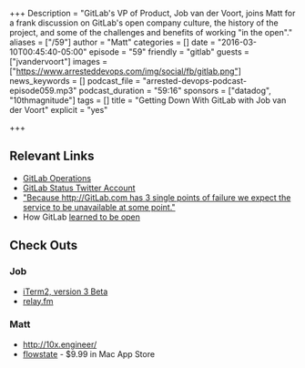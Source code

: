 +++
Description = "GitLab's VP of Product, Job van der Voort, joins Matt for a frank discussion on GitLab's open company culture, the history of the project, and some of the challenges and benefits of working \"in the open\"."
aliases = ["/59"]
author = "Matt"
categories = []
date = "2016-03-10T00:45:40-05:00"
episode = "59"
friendly = "gitlab"
guests = ["jvandervoort"]
images = ["https://www.arresteddevops.com/img/social/fb/gitlab.png"]
news_keywords = []
podcast_file = "arrested-devops-podcast-episode059.mp3"
podcast_duration = "59:16"
sponsors = ["datadog", "10thmagnitude"]
tags = []
title = "Getting Down With GitLab with Job van der Voort"
explicit = "yes"

+++

## Relevant Links

* [GitLab Operations](https://gitlab.com/gitlab-com/operations/issues)
* [GitLab Status Twitter Account](https://twitter.com/gitlabstatus)
* ["Because http://GitLab.com has 3 single points of failure we expect the service to be unavailable at some point."](https://twitter.com/gitlabstatus/status/687254279321681920)
* How GitLab [learned to be open](https://news.ycombinator.com/item?id=8003601)

## Check Outs

### Job
* [iTerm2, version 3 Beta](https://www.iterm2.com/version3.html)
* [relay.fm](http://relay.fm)

### Matt
* http://10x.engineer/
* [flowstate](https://itunes.apple.com/us/app/flowstate/id1051600144?mt=12) - $9.99 in Mac App Store
